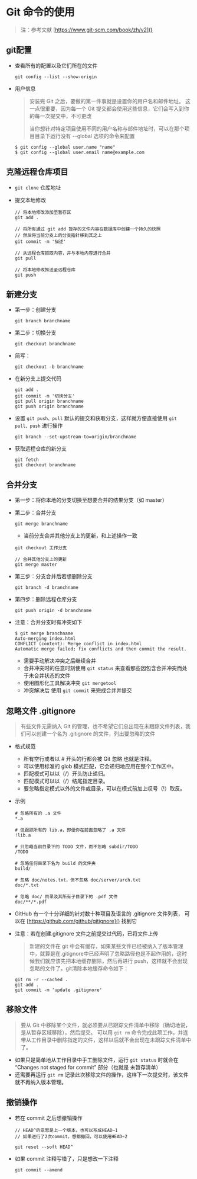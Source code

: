 # Git 命令的使用

> 注：参考文献 [https://www.git-scm.com/book/zh/v2]()

## git配置

* 查看所有的配置以及它们所在的文件
	
	```
	git config --list --show-origin
	```

* 用户信息

	> 安装完 Git 之后，要做的第一件事就是设置你的用户名和邮件地址。 这一点很重要，因为每一个 Git 提交都会使用这些信息，它们会写入到你的每一次提交中，不可更改
	> 
	> 当你想针对特定项目使用不同的用户名称与邮件地址时，可以在那个项目目录下运行没有 --global 选项的命令来配置

	```
	$ git config --global user.name "name"
	$ git config --global user.email name@example.com
	```

## 克隆远程仓库项目

* `git clone` 仓库地址
* 提交本地修改
	
	```
	// 将本地修改添加至暂存区
	git add .
	
	// 将所有通过 git add 暂存的文件内容在数据库中创建一个持久的快照
	// 然后将当前分支上的分支指针移到其之上
	git commit -m '描述'
	
	// 从远程仓库抓取内容，并与本地内容进行合并
	git pull
	
	// 将本地修改推送至远程仓库
	git push
	```

## 新建分支

* 第一步：创建分支
	
	```
	git branch branchname
	```
	
* 第二步：切换分支
	
	```
	git checkout branchname
	```
* 简写：

	```
	git checkout -b branchname
	```

* 在新分支上提交代码

	```
	git add .
	git commit -m '切换分支'
	git pull origin branchname
	git push origin branchname
	```

* 设置 `git push、pull` 默认的提交和获取分支，这样就方便直接使用 `git pull、push` 进行操作

	```
	git branch --set-upstream-to=origin/branchname
	```
	
* 获取远程仓库的新分支

	```
	git fetch
	git checkout branchname
	```

## 合并分支

* 第一步：将你本地的分支切换至想要合并的结果分支（如 master）
* 第二步：合并分支
	
	```
	git merge branchname
	```

	* 当前分支合并其他分支上的更新，和上述操作一致
	
	```
	git checkout 工作分支
	
	// 合并其他分支上的更新
	git merge master 
	```

* 第三步：分支合并后若想删除分支

	```
	git branch -d branchname
	```
	
* 第四步：删除远程仓库分支

	```
	git push origin -d branchname
	```

* 注意：合并分支时有冲突如下
	
	```
	$ git merge branchname
	Auto-merging index.html
	CONFLICT (content): Merge conflict in index.html
	Automatic merge failed; fix conflicts and then commit the result.
	```
	* 需要手动解决冲突之后继续合并
	* 合并冲突时的任意时刻使用 `git status` 来查看那些因包含合并冲突而处于未合并状态的文件
	* 使用图形化工具解决冲突 `git mergetool`
	* 冲突解决后 使用 `git commit` 来完成合并并提交

## 忽略文件 .gitignore

> 有些文件无需纳入 Git 的管理，也不希望它们总出现在未跟踪文件列表，我们可以创建一个名为 .gitignore 的文件，列出要忽略的文件

* 格式规范
	* 所有空行或者以 # 开头的行都会被 Git 忽略 也就是注释。
	* 可以使用标准的 glob 模式匹配，它会递归地应用在整个工作区中。
	* 匹配模式可以以（/）开头防止递归。
	* 匹配模式可以以（/）结尾指定目录。
	* 要忽略指定模式以外的文件或目录，可以在模式前加上叹号（!）取反。

* 示例
	
	```
	# 忽略所有的 .a 文件
	*.a
	
	# 但跟踪所有的 lib.a，即便你在前面忽略了 .a 文件
	!lib.a
	
	# 只忽略当前目录下的 TODO 文件，而不忽略 subdir/TODO
	/TODO
	
	# 忽略任何目录下名为 build 的文件夹
	build/
	
	# 忽略 doc/notes.txt，但不忽略 doc/server/arch.txt
	doc/*.txt
	
	# 忽略 doc/ 目录及其所有子目录下的 .pdf 文件
	doc/**/*.pdf
	```
* GitHub 有一个十分详细的针对数十种项目及语言的 .gitignore 文件列表， 可以在 [https://github.com/github/gitignore]() 找到它
* 注意：若在创建.gitignore 文件之前提交过代码，已将文件上传

	> 新建的文件在 git 中会有缓存，如果某些文件已经被纳入了版本管理中，就算是在.gitignore中已经声明了忽略路径也是不起作用的，这时候我们就应该先把本地缓存删除，然后再进行 push，这样就不会出现忽略的文件了。git清除本地缓存命令如下：

	```
	git rm -r --cached .
	git add .
	git commit -m 'update .gitignore'
	```

## 移除文件

> 要从 Git 中移除某个文件，就必须要从已跟踪文件清单中移除（确切地说，是从暂存区域移除），然后提交。 可以用 `git rm` 命令完成此项工作，并连带从工作目录中删除指定的文件，这样以后就不会出现在未跟踪文件清单中了。

* 如果只是简单地从工作目录中手工删除文件，运行 `git status` 时就会在 “Changes not staged for commit” 部分（也就是 未暂存清单）
* 还需要再运行 `git rm` 记录此次移除文件的操作，这样下一次提交时，该文件就不再纳入版本管理。

## 撤销操作

* 若在 commit 之后想撤销操作

	```
	// HEAD^的意思是上一个版本，也可以写成HEAD~1
	// 如果进行了2次commit，想都撤回，可以使用HEAD~2
	
	git reset --soft HEAD^
	```

* 如果 commit 注释写错了，只是想改一下注释

	```
	git commit --amend
	```










